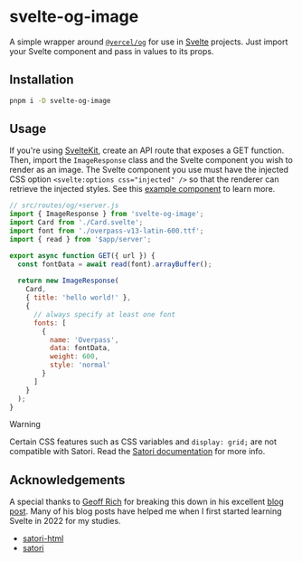 # svelte-og-image

A simple wrapper around [`@vercel/og`](https://www.npmjs.com/package/@vercel/og) for use in [Svelte](https://svelte.dev) projects. Just import your Svelte component and pass in values to its props.

## Installation

```bash
pnpm i -D svelte-og-image
```

## Usage

If you're using [SvelteKit](https://kit.svelte.dev), create an API route that exposes a GET function. Then, import the `ImageResponse` class and the Svelte component you wish to render as an image. The Svelte component you use must have the injected CSS option `<svelte:options css="injected" />` so that the renderer can retrieve the injected styles. See this [example component](./src/routes/og/Card.svelte) to learn more.

```js
// src/routes/og/+server.js
import { ImageResponse } from 'svelte-og-image';
import Card from './Card.svelte';
import font from './overpass-v13-latin-600.ttf';
import { read } from '$app/server';

export async function GET({ url }) {
  const fontData = await read(font).arrayBuffer();
	
  return new ImageResponse(
    Card,
    { title: 'hello world!' },
    {
      // always specify at least one font
      fonts: [
        {
          name: 'Overpass',
          data: fontData,
          weight: 600,
          style: 'normal'
        }
      ]
    }
  );
}
```

> [!WARNING]
> Certain CSS features such as CSS variables and `display: grid;` are not compatible with Satori.
> Read the [Satori documentation](https://github.com/vercel/satori#css) for more info.

## Acknowledgements

A special thanks to [Geoff Rich](https://geoffrich.net) for breaking this down in his excellent [blog post](https://geoffrich.net/posts/svelte-social-image/). Many of his blog posts have helped me when I first started learning Svelte in 2022 for my studies.

* [satori-html](https://github.com/natemoo-re/satori-html)
* [satori](https://github.com/vercel/satori)
